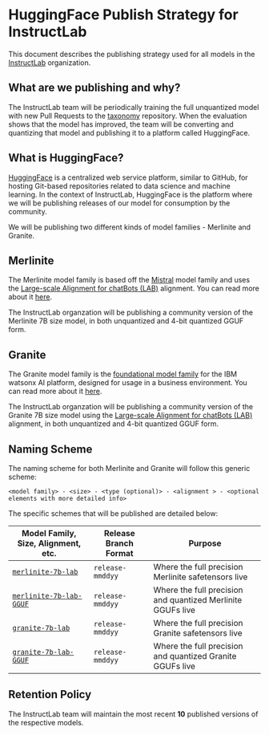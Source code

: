 # HuggingFace Publish Strategy for InstructLab

This document describes the publishing strategy used for all models in the [InstructLab](https://huggingface.co/instructlab) organization.

## What are we publishing and why?
The InstructLab team will be periodically training the full unquantized model with new Pull Requests to the [taxonomy](https://github.com/instructlab/taxonomy) repository. When the evaluation shows that the model has improved, the team will be converting and quantizing that model and publishing it to a platform called HuggingFace.

## What is HuggingFace?
[HuggingFace](https://huggingface.co/) is a centralized web service platform, similar to GitHub, for hosting Git-based repositories related to data science and machine learning. In the context of InstructLab, HuggingFace is the platform where we will be publishing releases of our model for consumption by the community.

We will be publishing two different kinds of model families - Merlinite and Granite.

## Merlinite
The Merlinite model family is based off the [Mistral](https://mistral.ai/) model family and uses the [Large-scale Alignment for chatBots (LAB)](https://arxiv.org/abs/2403.01081) alignment. You can read more about it [here](https://huggingface.co/instructlab/merlinite-7b-lab).

The InstructLab organzation will be publishing a community version of the Merlinite 7B size model, in both unquantized and 4-bit quantized GGUF form.

## Granite
The Granite model family is the [foundational model family](https://www.ibm.com/downloads/cas/X9W4O6BM) for the IBM watsonx AI platform, designed for usage in a business environment. You can read more about it [here](https://huggingface.co/instructlab/granite-7b-lab).

The InstructLab organzation will be publishing a community version of the Granite 7B size model using the [Large-scale Alignment for chatBots (LAB)](https://arxiv.org/abs/2403.01081) alignment, in both unquantized and 4-bit quantized GGUF form.

## Naming Scheme
The naming scheme for both Merlinite and Granite will follow this generic scheme:

`<model family> - <size> - <type (optional)> - <alignment > - <optional elements with more detailed info>`

The specific schemes that will be published are detailed below:

| Model Family, Size, Alignment, etc. | Release Branch Format | Purpose |
| --- | --- | --- |
| [`merlinite-7b-lab`](https://huggingface.co/instructlab/merlinite-7b-lab) | `release-mmddyy` | Where the full precision Merlinite safetensors live |
| [`merlinite-7b-lab-GGUF`](https://huggingface.co/instructlab/merlinite-7b-lab-GGUF) | `release-mmddyy` | Where the full precision and quantized Merlinite GGUFs live |
| [`granite-7b-lab`](https://huggingface.co/instructlab/granite-7b-lab) | `release-mmddyy` | Where the full precision Granite safetensors live |
| [`granite-7b-lab-GGUF`](https://huggingface.co/instructlab/granite-7b-lab-GGUF) | `release-mmddyy` | Where the full precision and quantized Granite GGUFs live |

## Retention Policy
The InstructLab team will maintain the most recent **10** published versions of the respective models.
